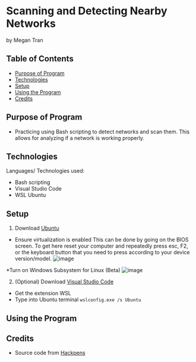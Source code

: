 # Scanning and Detecting Nearby Networks
by Megan Tran

## Table of Contents
* [Purpose of Program](#Purpose-of-program)
* [Technologies](#technologies)
* [Setup](#setup)
* [Using the Program](#Using-the-Program)
* [Credits](#Credits)

## Purpose of Program

* Practicing using Bash scripting to detect networks and scan them. This allows for analyzing if a network is working properly.

## Technologies
Languages/ Technologies used:

* Bash scripting
* Visual Studio Code
* WSL Ubuntu
  
## Setup

1) Download [Ubuntu](https://ubuntu.com/download/desktop)
* Ensure virtualization is enabled
This can be done by going on the BIOS screen. To get here reset your computer and repeatedly press esc, F2, or the keyboard button that you need to press according to your device version/model.
![image](https://github.com/Sonicdaheghod/Scanning-and-Detecting-Network_MT/assets/68253811/8b1752e9-80ab-4ffb-88f4-cfffc30f006d)

*Turn on Windows Subsystem for Linux (Beta)
![image](https://github.com/Sonicdaheghod/Scanning-and-Detecting-Network_MT/assets/68253811/da39039b-8f0e-4f44-9b68-d9a8bacf3dd4)


2) (Optional) Download [Visual Studio Code](https://code.visualstudio.com/download)
* Get the extension WSL
* Type into Ubuntu terminal
``` wslconfig.exe /s Ubuntu ```

## Using the Program


## Credits

* Source code from [Hackpens](https://youtu.be/qhCxKrU1AEY)
